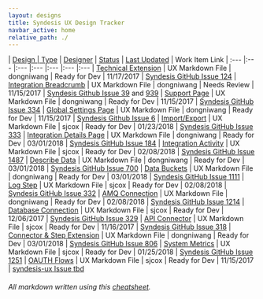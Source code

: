 ```yaml
---
layout: designs
title: Syndesis UX Design Tracker
navbar_active: home
relative_path: ./
---
```


| <a href="javascript:SortTable(0);" id="designTableTitle" class="sort">Design | <a href="javascript:SortTable(1);" id="designTableType" class="sort">Type</a> | <a href="javascript:SortTable(2);" id="designTableDesigner" class="sort">Designer</a> | <a href="javascript:SortTable(3);" id="designTableStatus" class="sort">Status<a/> | <a href="javascript:SortTable(4, 'D', 'mdy');" id="designTableUpdate" class="sort">Last Updated</a> | <span id="designTableWILinks">Work Item Link</span>
| :---                                              |:---                   |:---           |:---               |:---               |:---                                                                                                      |:---
|  <a href="https://github.com/syndesisio/syndesis/blob/master/ux/designs/technical_extensions/tech_ext.md" target="_blank">Technical Extension</a>             | UX Markdown File             | dongniwang                    | Ready for Dev           | 11/17/2017        | [Syndesis GitHub Issue 124](https://github.com/syndesisio/syndesis-project/issues/124)
| <a href="https://github.com/syndesisio/syndesis/blob/master/ux/designs/navigation/navigation_breadcrumb_integration.md" target="_blank">Integration Breadcrumb</a>                 | UX Markdown File             | dongniwang                    | Needs Review           | 11/15/2017        | [Syndesis Github Issue 39](https://github.com/syndesisio/syndesis-ux/issues/39) and [939](https://github.com/syndesisio/syndesis-ux/issues/939)
| <a href="https://github.com/syndesisio/syndesis/blob/master/ux/designs/support-page/support-page.md" target="_blank">Support Page</a>                 | UX Markdown File             | dongniwang                    | Ready for Dev           | 11/15/2017        | [Syndesis GitHub Issue 334](https://github.com/syndesisio/syndesis/issues/334)
| <a href="https://github.com/syndesisio/syndesis/blob/master/ux/designs/global-settings-page/global_settings_page_overview.md" target="_blank">Global Settings Page</a>                 | UX Markdown File             | dongniwang                    | Ready for Dev           | 11/15/2017        | [Syndesis Github Issue 6](https://github.com/syndesisio/syndesis-ux/issues/6)
| <a href="https://github.com/syndesisio/syndesis/blob/master/ux/designs/importexport/importexport.md" target="_blank">Import/Export</a>                 | UX Markdown File             | sjcox                    | Ready for Dev           | 01/23/2018        | [Syndesis GitHub Issue 333](https://github.com/syndesisio/syndesis/issues/333)
| <a href="https://github.com/syndesisio/syndesis/blob/master/ux/designs/integration_details/integration_details_page.md" target="_blank">Integration Details Page</a>                 | UX Markdown File             | dongniwang                    | Ready for Dev           | 03/01/2018        | [Syndesis GitHub Issue 184](https://github.com/syndesisio/syndesis/issues/184)
| <a href="https://github.com/syndesisio/syndesis/blob/master/ux/designs/integrationactivity/integrationactivity.md" target="_blank">Integration Activity</a>                 | UX Markdown File             | sjcox                    | Ready for Dev           | 02/08/2018        | [Syndesis GitHub Issue 1487](https://github.com/syndesisio/syndesis/issues/1487)
| <a href="https://github.com/syndesisio/syndesis/blob/master/ux/designs/describe-data/describe-data.md" target="_blank">Describe Data</a>                 | UX Markdown File             | dongniwang                    | Ready for Dev           | 03/01/2018        | [Syndesis GitHub Issue 700](https://github.com/syndesisio/syndesis/issues/700)
| <a href="https://github.com/syndesisio/syndesis/blob/master/ux/designs/data-buckets/data-buckets.md" target="_blank">Data Buckets</a>                 | UX Markdown File             | dongniwang                    | Ready for Dev           | 03/01/2018        | [Syndesis GitHub Issue 1111](https://github.com/syndesisio/syndesis/issues/1111)
| <a href="https://github.com/syndesisio/syndesis/blob/master/ux/designs/logstep/logstep.md" target="_blank">Log Step</a>                 | UX Markdown File             | sjcox                    | Ready for Dev           | 02/08/2018        | [Syndesis GitHub Issue 332](https://github.com/syndesisio/syndesis/issues/332)
| <a href="https://github.com/syndesisio/syndesis/blob/master/ux/designs/amq/amq.md" target="_blank">AMQ Connection</a>                 | UX Markdown File             | dongniwang                    | Ready for Dev           | 02/08/2018        | [Syndesis GitHub Issue 1214](https://github.com/syndesisio/syndesis/issues/1214)
| <a href="https://github.com/syndesisio/syndesis/blob/master/ux/designs/databaseconnection/databaseconnection.md" target="_blank">Database Connection</a>                 | UX Markdown File             | sjcox                    | Ready for Dev           | 12/06/2017        | [Syndesis GitHub Issue 329](https://github.com/syndesisio/syndesis/issues/329)
| <a href="https://github.com/syndesisio/syndesis/blob/master/ux/designs/apiconnector/apiconnector.md" target="_blank">API Connector</a>                 | UX Markdown File             | sjcox                    | Ready for Dev           | 11/16/2017        | [Syndesis GitHub Issue 318](https://github.com/syndesisio/syndesis/issues/318)
| <a href="https://github.com/syndesisio/syndesis/blob/master/ux/designs/connector-step-extensions/connector-step-ext.md" target="_blank">Connector & Step Extension</a>                 | UX Markdown File             | dongniwang                    | Ready for Dev           | 03/01/2018        | [Syndesis GitHub Issue 806](https://github.com/syndesisio/syndesis/issues/806)
| <a href="https://github.com/syndesisio/syndesis/blob/master/ux/designs/monitormetrics/monitormetrics.md" target="_blank">System Metrics</a>                 | UX Markdown File             | sjcox                    | Ready for Dev           | 01/25/2018        | [Syndesis GitHub Issue 1251](https://github.com/syndesisio/syndesis/issues/1251)
| <a href="https://github.com/syndesisio/syndesis/blob/master/ux/designs/oauth/oauth.md" target="_blank">OAUTH Flows</a>                 | UX Markdown File             | sjcox                    | Ready for Dev           | 11/15/2017        | [syndesis-ux Issue tbd](#)





###### All markdown written using this [cheatsheet](https://github.com/adam-p/markdown-here/wiki/Markdown-Cheatsheet).
